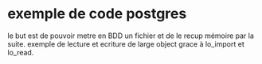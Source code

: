 # exemple de code postgres

le but est de pouvoir metre en BDD un fichier et de le recup mémoire par la suite.
exemple de lecture et ecriture de large object grace à lo_import et lo_read.
